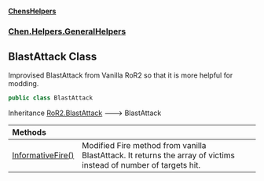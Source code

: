 #### [ChensHelpers](index 'index')
### [Chen.Helpers.GeneralHelpers](Chen_Helpers_GeneralHelpers 'Chen.Helpers.GeneralHelpers')
## BlastAttack Class
Improvised BlastAttack from Vanilla RoR2 so that it is more helpful for modding.  
```csharp
public class BlastAttack
```

Inheritance [RoR2.BlastAttack](https://docs.microsoft.com/en-us/dotnet/api/RoR2.BlastAttack 'RoR2.BlastAttack') &#129106; BlastAttack  

| Methods | |
| :--- | :--- |
| [InformativeFire()](Chen_Helpers_GeneralHelpers_BlastAttack_InformativeFire() 'Chen.Helpers.GeneralHelpers.BlastAttack.InformativeFire()') | Modified Fire method from vanilla BlastAttack. It returns the array of victims instead of number of targets hit.<br/> |
